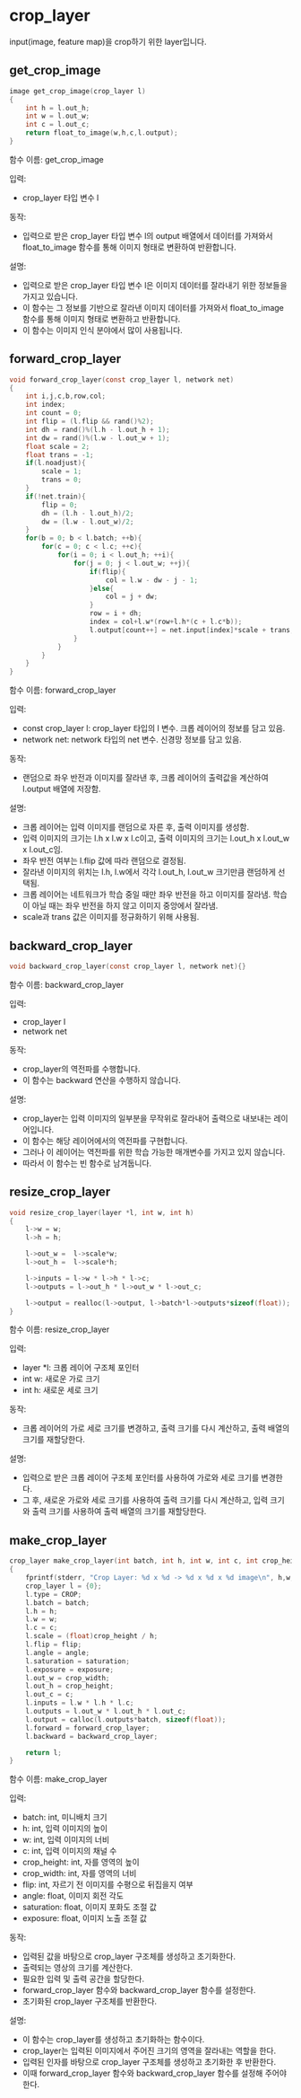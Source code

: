 # crop\_layer

input(image, feature map)을 crop하기 위한 layer입니다.

## get\_crop\_image

```c
image get_crop_image(crop_layer l)
{
    int h = l.out_h;
    int w = l.out_w;
    int c = l.out_c;
    return float_to_image(w,h,c,l.output);
}
```

함수 이름: get\_crop\_image

입력:&#x20;

* crop\_layer 타입 변수 l

동작:&#x20;

* 입력으로 받은 crop\_layer 타입 변수 l의 output 배열에서 데이터를 가져와서 float\_to\_image 함수를 통해 이미지 형태로 변환하여 반환합니다.

설명:&#x20;

* 입력으로 받은 crop\_layer 타입 변수 l은 이미지 데이터를 잘라내기 위한 정보들을 가지고 있습니다.&#x20;
* 이 함수는 그 정보를 기반으로 잘라낸 이미지 데이터를 가져와서 float\_to\_image 함수를 통해 이미지 형태로 변환하고 반환합니다.&#x20;
* 이 함수는 이미지 인식 분야에서 많이 사용됩니다.



## forward\_crop\_layer

```c
void forward_crop_layer(const crop_layer l, network net)
{
    int i,j,c,b,row,col;
    int index;
    int count = 0;
    int flip = (l.flip && rand()%2);
    int dh = rand()%(l.h - l.out_h + 1);
    int dw = rand()%(l.w - l.out_w + 1);
    float scale = 2;
    float trans = -1;
    if(l.noadjust){
        scale = 1;
        trans = 0;
    }
    if(!net.train){
        flip = 0;
        dh = (l.h - l.out_h)/2;
        dw = (l.w - l.out_w)/2;
    }
    for(b = 0; b < l.batch; ++b){
        for(c = 0; c < l.c; ++c){
            for(i = 0; i < l.out_h; ++i){
                for(j = 0; j < l.out_w; ++j){
                    if(flip){
                        col = l.w - dw - j - 1;    
                    }else{
                        col = j + dw;
                    }
                    row = i + dh;
                    index = col+l.w*(row+l.h*(c + l.c*b));
                    l.output[count++] = net.input[index]*scale + trans;
                }
            }
        }
    }
}
```

함수 이름: forward\_crop\_layer

입력:

* const crop\_layer l: crop\_layer 타입의 l 변수. 크롭 레이어의 정보를 담고 있음.
* network net: network 타입의 net 변수. 신경망 정보를 담고 있음.

동작:

* 랜덤으로 좌우 반전과 이미지를 잘라낸 후, 크롭 레이어의 출력값을 계산하여 l.output 배열에 저장함.

설명:

* 크롭 레이어는 입력 이미지를 랜덤으로 자른 후, 출력 이미지를 생성함.
* 입력 이미지의 크기는 l.h x l.w x l.c이고, 출력 이미지의 크기는 l.out\_h x l.out\_w x l.out\_c임.
* 좌우 반전 여부는 l.flip 값에 따라 랜덤으로 결정됨.
* 잘라낸 이미지의 위치는 l.h, l.w에서 각각 l.out\_h, l.out\_w 크기만큼 랜덤하게 선택됨.
* 크롭 레이어는 네트워크가 학습 중일 때만 좌우 반전을 하고 이미지를 잘라냄. 학습이 아닐 때는 좌우 반전을 하지 않고 이미지 중앙에서 잘라냄.
* scale과 trans 값은 이미지를 정규화하기 위해 사용됨.



## backward\_crop\_layer

```c
void backward_crop_layer(const crop_layer l, network net){}
```

함수 이름: backward\_crop\_layer

입력:&#x20;

* crop\_layer l
* network net

동작:&#x20;

* crop\_layer의 역전파를 수행합니다.&#x20;
* 이 함수는 backward 연산을 수행하지 않습니다.

설명:&#x20;

* crop\_layer는 입력 이미지의 일부분을 무작위로 잘라내어 출력으로 내보내는 레이어입니다.&#x20;
* 이 함수는 해당 레이어에서의 역전파를 구현합니다.&#x20;
* 그러나 이 레이어는 역전파를 위한 학습 가능한 매개변수를 가지고 있지 않습니다.&#x20;
* 따라서 이 함수는 빈 함수로 남겨둡니다.



## resize\_crop\_layer

```c
void resize_crop_layer(layer *l, int w, int h)
{
    l->w = w;
    l->h = h;

    l->out_w =  l->scale*w;
    l->out_h =  l->scale*h;

    l->inputs = l->w * l->h * l->c;
    l->outputs = l->out_h * l->out_w * l->out_c;

    l->output = realloc(l->output, l->batch*l->outputs*sizeof(float));
}
```

함수 이름: resize\_crop\_layer

입력:&#x20;

* layer \*l: 크롭 레이어 구조체 포인터
* int w: 새로운 가로 크기
* int h: 새로운 세로 크기

동작:&#x20;

* 크롭 레이어의 가로 세로 크기를 변경하고, 출력 크기를 다시 계산하고, 출력 배열의 크기를 재할당한다.

설명:&#x20;

* 입력으로 받은 크롭 레이어 구조체 포인터를 사용하여 가로와 세로 크기를 변경한다.&#x20;
* 그 후, 새로운 가로와 세로 크기를 사용하여 출력 크기를 다시 계산하고, 입력 크기와 출력 크기를 사용하여 출력 배열의 크기를 재할당한다.



## make\_crop\_layer

```c
crop_layer make_crop_layer(int batch, int h, int w, int c, int crop_height, int crop_width, int flip, float angle, float saturation, float exposure)
{
    fprintf(stderr, "Crop Layer: %d x %d -> %d x %d x %d image\n", h,w,crop_height,crop_width,c);
    crop_layer l = {0};
    l.type = CROP;
    l.batch = batch;
    l.h = h;
    l.w = w;
    l.c = c;
    l.scale = (float)crop_height / h;
    l.flip = flip;
    l.angle = angle;
    l.saturation = saturation;
    l.exposure = exposure;
    l.out_w = crop_width;
    l.out_h = crop_height;
    l.out_c = c;
    l.inputs = l.w * l.h * l.c;
    l.outputs = l.out_w * l.out_h * l.out_c;
    l.output = calloc(l.outputs*batch, sizeof(float));
    l.forward = forward_crop_layer;
    l.backward = backward_crop_layer;

    return l;
}
```

함수 이름: make\_crop\_layer&#x20;

입력:

* batch: int, 미니배치 크기
* h: int, 입력 이미지의 높이
* w: int, 입력 이미지의 너비
* c: int, 입력 이미지의 채널 수
* crop\_height: int, 자를 영역의 높이
* crop\_width: int, 자를 영역의 너비
* flip: int, 자르기 전 이미지를 수평으로 뒤집을지 여부
* angle: float, 이미지 회전 각도
* saturation: float, 이미지 포화도 조절 값
* exposure: float, 이미지 노출 조절 값

동작:

* 입력된 값을 바탕으로 crop\_layer 구조체를 생성하고 초기화한다.
* 출력되는 영상의 크기를 계산한다.
* 필요한 입력 및 출력 공간을 할당한다.
* forward\_crop\_layer 함수와 backward\_crop\_layer 함수를 설정한다.
* 초기화된 crop\_layer 구조체를 반환한다.

설명:&#x20;

* 이 함수는 crop\_layer를 생성하고 초기화하는 함수이다.&#x20;
* crop\_layer는 입력된 이미지에서 주어진 크기의 영역을 잘라내는 역할을 한다.&#x20;
* 입력된 인자를 바탕으로 crop\_layer 구조체를 생성하고 초기화한 후 반환한다.&#x20;
* 이때 forward\_crop\_layer 함수와 backward\_crop\_layer 함수를 설정해 주어야 한다.

